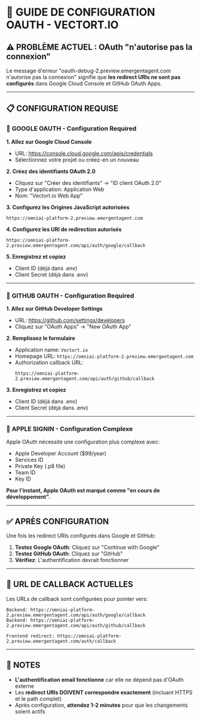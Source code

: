 # 🔧 GUIDE DE CONFIGURATION OAUTH - VECTORT.IO

## ⚠️ PROBLÈME ACTUEL : OAuth "n'autorise pas la connexion"

Le message d'erreur "oauth-debug-2.preview.emergentagent.com n'autorise pas la connexion" signifie que **les redirect URIs ne sont pas configurés** dans Google Cloud Console et GitHub OAuth Apps.

---

## 📋 CONFIGURATION REQUISE

### 🔵 **GOOGLE OAUTH - Configuration Required**

**1. Allez sur Google Cloud Console**
   - URL: https://console.cloud.google.com/apis/credentials
   - Sélectionnez votre projet ou créez-en un nouveau

**2. Créez des identifiants OAuth 2.0**
   - Cliquez sur "Créer des identifiants" → "ID client OAuth 2.0"
   - Type d'application: Application Web
   - Nom: "Vectort.io Web App"

**3. Configurez les Origines JavaScript autorisées**
   ```
   https://omniai-platform-2.preview.emergentagent.com
   ```

**4. Configurez les URI de redirection autorisés**
   ```
   https://omniai-platform-2.preview.emergentagent.com/api/auth/google/callback
   ```

**5. Enregistrez et copiez**
   - Client ID (déjà dans .env)
   - Client Secret (déjà dans .env)

---

### 🐙 **GITHUB OAUTH - Configuration Required**

**1. Allez sur GitHub Developer Settings**
   - URL: https://github.com/settings/developers
   - Cliquez sur "OAuth Apps" → "New OAuth App"

**2. Remplissez le formulaire**
   - Application name: `Vectort.io`
   - Homepage URL: `https://omniai-platform-2.preview.emergentagent.com`
   - Authorization callback URL: 
     ```
     https://omniai-platform-2.preview.emergentagent.com/api/auth/github/callback
     ```

**3. Enregistrez et copiez**
   - Client ID (déjà dans .env)
   - Client Secret (déjà dans .env)

---

### 🍎 **APPLE SIGNIN - Configuration Complexe**

Apple OAuth nécessite une configuration plus complexe avec:
- Apple Developer Account ($99/year)
- Services ID
- Private Key (.p8 file)
- Team ID
- Key ID

**Pour l'instant, Apple OAuth est marqué comme "en cours de développement".**

---

## ✅ APRÈS CONFIGURATION

Une fois les redirect URIs configurés dans Google et GitHub:

1. **Testez Google OAuth**: Cliquez sur "Continue with Google"
2. **Testez GitHub OAuth**: Cliquez sur "GitHub"
3. **Vérifiez**: L'authentification devrait fonctionner

---

## 🔄 URL DE CALLBACK ACTUELLES

Les URLs de callback sont configurées pour pointer vers:
```
Backend: https://omniai-platform-2.preview.emergentagent.com/api/auth/google/callback
Backend: https://omniai-platform-2.preview.emergentagent.com/api/auth/github/callback

Frontend redirect: https://omniai-platform-2.preview.emergentagent.com/auth/callback
```

---

## 📝 NOTES

- **L'authentification email fonctionne** car elle ne dépend pas d'OAuth externe
- Les **redirect URIs DOIVENT correspondre exactement** (incluant HTTPS et le path complet)
- Après configuration, **attendez 1-2 minutes** pour que les changements soient actifs
